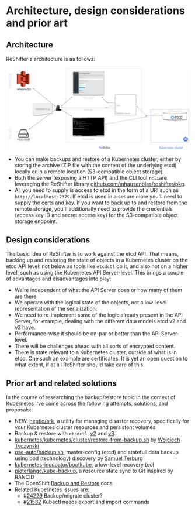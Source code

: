 # Architecture, design considerations and prior art

## Architecture

ReShifter's architecture is as follows:

![ReShifter architecture](../images/reshifter-architecture.png)

- You can make backups and restore of a Kubernetes cluster, either by storing the archive (ZIP file with the content of the underlying etcd) locally or in a remote location (S3-compatible object storage).
- Both the server (exposing a HTTP API) and the CLI tool `rcli`are leveraging the ReShifter library [github.com/mhausenblas/reshifter/pkg](https://godoc.org/github.com/mhausenblas/reshifter/pkg).
- All you need to supply is access to etcd in the form of a URl such as `http://localhost:2379`. If etcd is used in a secure more you'll need to supply the certs and key. If you want to back up to and restore from the remote storage, you'll additionally need to provide the credentials (access key ID and secret access key) for the S3-compatible object storage endpoint.

## Design considerations

The basic idea of ReShifter is to work against the etcd API. That means, backing up and restoring the state of
objects in a Kubernetes cluster on the etcd API level: not below as tools like `etcdctl` do it, and also not on a higher
level, such as using the Kubernetes API Server-level. This brings a couple of advantages and disadvantages into play:

- We're independent of what the API Server does or how many of them are there.
- We operate with the logical state of the objects, not a low-level representation of the serialization.
- We need to re-implement some of the logic already present in the API Server, for example, dealing with the different data models etcd v2 and v3 have.
- Performance-wise it should be on-par or better than the API Server-level.
- There will be challenges ahead with all sorts of encrypted content.
- There is state relevant to a Kubernetes cluster, outside of what is in etcd. One such an example are certificates. It is yet an open question to what extent, if at all ReShifter should take care of this.

## Prior art and related solutions

In the course of researching the backup/restore topic in the context of Kubernetes I've come across the following attempts, solutions, and proposals:

- NEW: [heptio/ark](https://github.com/heptio/ark), a utility for managing disaster recovery, specifically for your Kubernetes cluster resources and persistent volumes
- Backup & restore with `etcdctl`, [v2](https://coreos.com/etcd/docs/latest/v2/admin_guide.html) and [v3](https://coreos.com/etcd/docs/latest/op-guide/recovery.html).
- [kubernetes/kubernetes/cluster/restore-from-backup.sh](https://github.com/kubernetes/kubernetes/blob/master/cluster/restore-from-backup.sh) by [Wojciech Tyczynski](https://github.com/wojtek-t)
- [ose-auto/backup.sh](https://github.com/sterburg/ose-auto/blob/master/backup.sh), master-config (etcd) and statefull data backup using pod (technology) discovery by [Samuel Terburg](https://github.com/sterburg)
- [kubernetes-incubator/bootkube](https://github.com/kubernetes-incubator/bootkube/blob/master/Documentation/disaster-recovery.md#bootkube-recover), a low-level recovery tool
- [pieterlange/kube-backup](https://github.com/pieterlange/kube-backup), a resource state sync to Git inspired by RANCID
- The OpenShift [Backup and Restore](https://docs.openshift.com/container-platform/3.5/admin_guide/backup_restore.html) docs
- Related Kubernetes issues are:
  - #[24229](https://github.com/kubernetes/kubernetes/issues/24229) Backup/migrate cluster?
  - #[21582](https://github.com/kubernetes/kubernetes/issues/21582) Kubectl needs export and import commands
